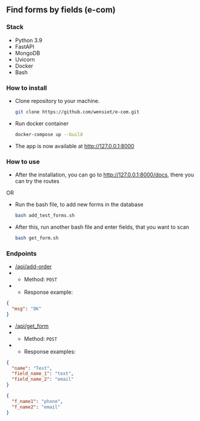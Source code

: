 ## Find forms by fields (e-com)

### Stack
- Python 3.9
- FastAPI
- MongoDB
- Uvicorn
- Docker
- Bash

### How to install
- Clone repository to your machine.
  ```bash
  git clone https://github.com/wensiet/e-com.git
  ```
- Run docker container
  ```bash
  docker-compose up --build
  ```
- The app is now available at http://127.0.0.1:8000

### How to use
- After the installation, you can go to http://127.0.0.1:8000/docs, there you can try the routes

OR
- Run the bash file, to add new forms in the database
  ```bash
  bash add_test_forms.sh
  ```
- After this, run another bash file and enter fields, that you want to scan
  ```bash
  bash get_form.sh
  ```


### Endpoints
- [/api/add-order](http://127.0.0.1:8000/api/add-order)
- - Method: ```POST```
- - Response example:
```json
{
  "msg": "OK"
}
```
- [/api/get_form](http://127.0.0.1:8000/api/get_form)
- - Method: ```POST```
- - Response examples:
```json
{
  "name": "Test",
  "field_name_1": "text",
  "field_name_2": "email"
}
```

```json
{
  "f_name1": "phone",
  "f_name2": "email"
}
```